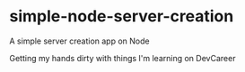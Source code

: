 # simple-node-server-creation
A simple server creation app on Node


Getting my hands dirty with things I'm learning on DevCareer
